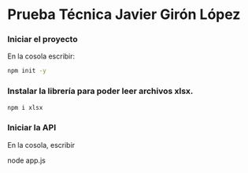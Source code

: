 # Prueba Técnica Javier Girón López

### Iniciar el proyecto

En la cosola escribir:

```sh
npm init -y
```

### Instalar la librería para poder leer archivos xlsx.
```sh
npm i xlsx
```

### Iniciar la API

En la cosola, escribir

node app.js